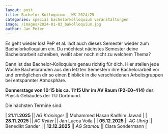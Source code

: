 ```yaml
---
layout: post
title: Bachelor-Kolloquium - WS 2024/25
categories: special bachelorkolloquium veranstaltungen
image: /images/2024-01-03_bakolloquium.jpg
author: Jan Peter
---
```


Es geht wieder los! PeP et al. lädt auch dieses Semester wieder zum Bachelorkolloquium ein.
Du möchtest nächstes Semester deine Bachelorarbeit schreiben, weißt aber noch nicht zu welchem Thema?

Dann ist das Bachelor-Kolloquium genau richtig für dich.
Hier stellen jede Woche Bacheloranden aus den letzten Semestern ihre Bachelorarbeit vor und ermöglichen dir so einen Einblick in die verschiedenen Arbeitsgruppen bei entspannter Atmosphäre.

**Donnerstags von 10:15 bis ca. 11:15 Uhr im AV Raum (P2-E0-414)** des Physik Gebäudes der TU Dortmund.

Die nächsten Termine sind:

| **21.11.2025** || _AG Kröninger_ || Mohammed Hasan Kadhim Jawad |
| **28.11.2025** || _AG Reiter_ || Jan Lucca Voila |
| **05.12.2025** || _AG Uhrig_ || Benedikt Sander |
| **12.12.2025** || _AG Stamou_ || Clara Sondermann |
